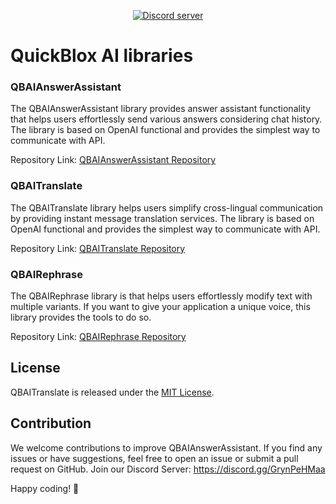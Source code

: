 <div align="center">

<p>
		<a href="https://discord.gg/c6bxq9BC"><img src="https://img.shields.io/discord/1042743094833065985?color=5865F2&logo=discord&logoColor=white&label=QuickBlox%20Discord%20server&style=for-the-badge" alt="Discord server" /></a>
</p>

</div>

# QuickBlox AI libraries

### QBAIAnswerAssistant
   The QBAIAnswerAssistant library provides answer assistant functionality that helps users effortlessly send various answers considering chat history. The library is based on OpenAI functional and provides the simplest way to communicate with API.

Repository Link: 
<a href="https://github.com/QuickBlox/android-ai-releases/tree/main/com/quickblox/android-ai-answer-assistant">QBAIAnswerAssistant Repository</a>


### QBAITranslate
   The QBAITranslate library helps users simplify cross-lingual communication by providing instant message translation services. The library is based on OpenAI functional and provides the simplest way to communicate with API.

Repository Link:
<a href="https://github.com/QuickBlox/android-ai-releases/tree/main/com/quickblox/android-ai-translate">QBAITranslate Repository</a>

### QBAIRephrase
   The QBAIRephrase library is that helps users effortlessly modify text with multiple variants. If you want to give your application a unique voice, this library provides the tools to do so.

Repository Link: 
<a href="https://github.com/QuickBlox/android-ai-releases/tree/main/com/quickblox/android-ai-editing-assistant">QBAIRephrase Repository</a>

## License

QBAITranslate is released under the [MIT License](LICENSE.md).

## Contribution

We welcome contributions to improve QBAIAnswerAssistant. If you find any issues or have suggestions, feel free to open an issue or submit a pull request on GitHub.
Join our Discord Server: https://discord.gg/GrynPeHMaa

Happy coding! 🚀
